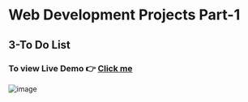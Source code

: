 # Web Development Projects Part-1

## 3-To Do List

### To view Live Demo 👉 [Click me]()
![image](https://github.com/SorcererChiragsingh/Web-Development-Projects/blob/main/3-To_Do_List/preview.png)
